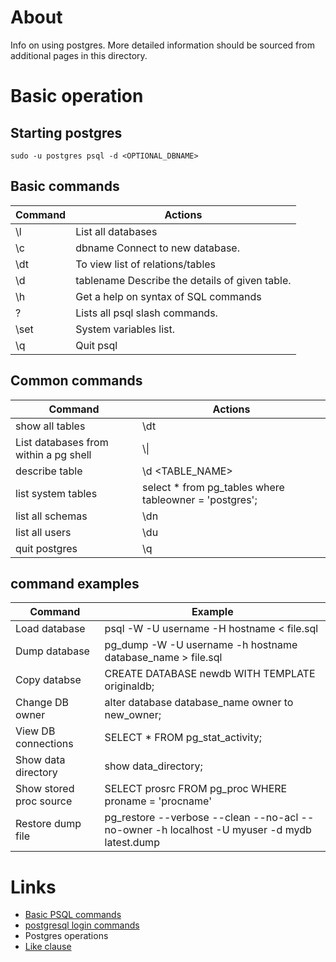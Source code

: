 # About 

Info on using postgres. More detailed information should be sourced from additional pages in this directory.

# Basic operation

## Starting postgres

```
sudo -u postgres psql -d <OPTIONAL_DBNAME>
```

## Basic commands

Command | Actions
--------|----------------------
\l	| List all databases
\c | dbname	Connect to new database.
\dt	| To view list of relations/tables
\d | tablename	Describe the details of given table.
\h	| Get a help on syntax of SQL commands
\?	| Lists all psql slash commands.
\set	| System variables list.
\q	| Quit psql

## Common commands

Command | Actions
--------|----------------------
show all tables | \dt
List databases from within a pg shell | \\\|
describe table | \d \<TABLE_NAME\>
list system tables | select * from pg_tables where tableowner = 'postgres';
list all schemas | \dn
list all users | \du
quit postgres | \q

## command examples

Command | Example
--------|----------------
Load database | psql -W -U username -H hostname < file.sql 
Dump database | pg_dump -W -U username -h hostname database_name > file.sql 
Copy databse | CREATE DATABASE newdb WITH TEMPLATE originaldb;
Change DB owner | alter database database_name owner to new_owner;
View DB connections | SELECT * FROM pg_stat_activity;
Show data directory | show data_directory;
Show stored proc source | SELECT prosrc FROM pg_proc WHERE proname = 'procname'
Restore dump file | pg_restore --verbose --clean --no-acl --no-owner -h localhost -U myuser -d mydb latest.dump


# Links

* [Basic PSQL commands](https://manikandanmv.wordpress.com/tag/basic-psql-commands/)
* [postgresql login commands](http://jazstudios.blogspot.com/2010/06/postgresql-login-commands.html)
* Postgres operations
 * [Like clause](https://www.tutorialspoint.com/postgresql/postgresql_like_clause.htm)
